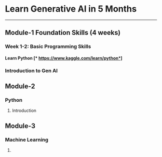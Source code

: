 # Learn Generative AI in 5 Months 
-----------------------------
## Module-1 Foundation Skills (4 weeks)

 ### Week 1-2: Basic Programming Skills
 #### Learn Python [* https://www.kaggle.com/learn/python*]
 


### Introduction to Gen AI

## Module-2
### Python
1. Introduction

## Module-3
### Machine Learning
1. 

